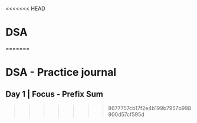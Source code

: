 <<<<<<< HEAD
# DSA
=======
# DSA - Practice journal
## Day 1 | Focus - Prefix Sum
>>>>>>> 8677757cb17f2e4b199b7957b998900d57cf595d
